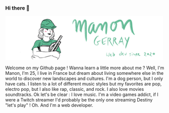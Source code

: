 ### Hi there 👋

<img src="manon.png" display="block" width="500" alt="Manon works" />

Welcome on my Github page ! Wanna learn a little more about me ? Well, I'm Manon, I'm 25, I live in France but dream about living somewhere else in the world to discover new landscapes and cultures. I'm a dog person, but I only have cats. I listen to a lot of different music styles but my favorites are pop, electro pop, but I also like rap, classic, and rock. I also love movies soundtracks. Ok let's be clear : I love music. I'm a video games addict, if I were a Twitch streamer I'd probably be the only one streaming Destiny "let's play" ! Oh. And I'm a web developer. 


